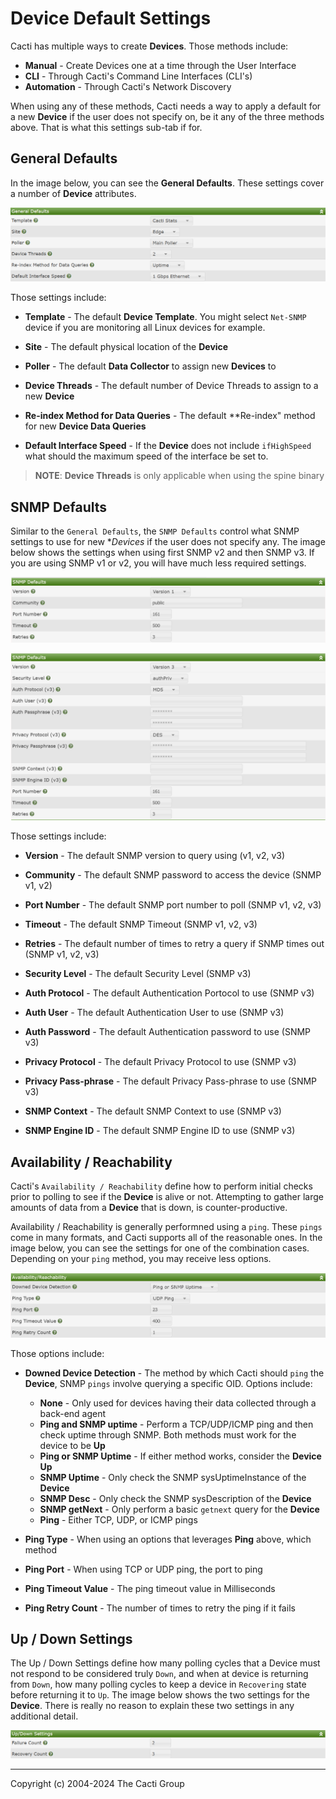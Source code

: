 # Device Default Settings

Cacti has multiple ways to create **Devices**. Those methods include:

- **Manual** - Create Devices one at a time through the User Interface
- **CLI** - Through Cacti's Command Line Interfaces (CLI's)
- **Automation** - Through Cacti's Network Discovery

When using any of these methods, Cacti needs a way to apply a default for a new
**Device** if the user does not specify on, be it any of the three methods
above. That is what this settings sub-tab if for.

## General Defaults

In the image below, you can see the **General Defaults**. These settings cover a
number of **Device** attributes.

![General Defaults](images/settings-device-defaults-general.png)

Those settings include:

- **Template** - The default **Device Template**. You might select `Net-SNMP`
  device if you are monitoring all Linux devices for example.

- **Site** - The default physical location of the **Device**

- **Poller** - The default **Data Collector** to assign new **Devices** to

- **Device Threads** - The default number of Device Threads to assign to a new
  **Device**

- **Re-index Method for Data Queries** - The default **Re-index" method for new
  **Device Data Queries**

- **Default Interface Speed** - If the **Device** does not include `ifHighSpeed`
  what should the maximum speed of the interface be set to.

> **NOTE**: **Device Threads** is only applicable when using the spine binary

## SNMP Defaults

Similar to the `General Defaults`, the `SNMP Defaults` control what SNMP
settings to use for new \*_Devices_ if the user does not specify any. The image
below shows the settings when using first SNMP v2 and then SNMP v3. If you are
using SNMP v1 or v2, you will have much less required settings.

![SNMP Defaults](images/settings-device-defaults-snmp-defaults-v1v2.png)

![SNMP Defaults](images/settings-device-defaults-snmp-defaults-v3.png)

Those settings include:

- **Version** - The default SNMP version to query using (v1, v2, v3)

- **Community** - The default SNMP password to access the device (SNMP v1, v2)

- **Port Number** - The default SNMP port number to poll (SNMP v1, v2, v3)

- **Timeout** - The default SNMP Timeout (SNMP v1, v2, v3)

- **Retries** - The default number of times to retry a query if SNMP times out
  (SNMP v1, v2, v3)

- **Security Level** - The default Security Level (SNMP v3)

- **Auth Protocol** - The default Authentication Portocol to use (SNMP v3)

- **Auth User** - The default Authentication User to use (SNMP v3)

- **Auth Password** - The default Authentication password to use (SNMP v3)

- **Privacy Protocol** - The default Privacy Protocol to use (SNMP v3)

- **Privacy Pass-phrase** - The default Privacy Pass-phrase to use (SNMP v3)

- **SNMP Context** - The default SNMP Context to use (SNMP v3)

- **SNMP Engine ID** - The default SNMP Engine ID to use (SNMP v3)

## Availability / Reachability

Cacti's `Availability / Reachability` define how to perform initial checks prior
to polling to see if the **Device** is alive or not. Attempting to gather large
amounts of data from a **Device** that is down, is counter-productive.

Availability / Reachability is generally performned using a `ping`. These
`pings` come in many formats, and Cacti supports all of the reasonable ones. In
the image below, you can see the settings for one of the combination cases.
Depending on your `ping` method, you may receive less options.

![SNMP Defaults](images/settings-device-defaults-availability.png)

Those options include:

- **Downed Device Detection** - The method by which Cacti should `ping` the
  **Device**, SNMP `pings` involve querying a specific OID. Options include:

  - **None** - Only used for devices having their data collected through a
    back-end agent
  - **Ping and SNMP uptime** - Perform a TCP/UDP/ICMP ping and then check uptime
    through SNMP. Both methods must work for the device to be **Up**
  - **Ping or SNMP Uptime** - If either method works, consider the **Device Up**
  - **SNMP Uptime** - Only check the SNMP sysUptimeInstance of the **Device**
  - **SNMP Desc** - Only check the SNMP sysDescription of the **Device**
  - **SNMP getNext** - Only perform a basic `getnext` query for the **Device**
  - **Ping** - Either TCP, UDP, or ICMP pings

- **Ping Type** - When using an options that leverages **Ping** above, which
  method

- **Ping Port** - When using TCP or UDP ping, the port to ping

- **Ping Timeout Value** - The ping timeout value in Milliseconds

- **Ping Retry Count** - The number of times to retry the ping if it fails

## Up / Down Settings

The Up / Down Settings define how many polling cycles that a Device must not
respond to be considered truly `Down`, and when at device is returning from
`Down`, how many polling cycles to keep a device in `Recovering` state before
returning it to `Up`. The image below shows the two settings for the **Device**.
There is really no reason to explain these two settings in any additional
detail.

![SNMP Defaults](images/settings-device-defaults-updown.png)

---

Copyright (c) 2004-2024 The Cacti Group
